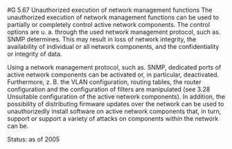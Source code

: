 #G 5.67 Unauthorized execution of network management functions
The unauthorized execution of network management functions can be used to partially or completely control active network components. The control options are u. a. through the used network management protocol, such as. SNMP determines. This may result in loss of network integrity, the availability of individual or all network components, and the confidentiality or integrity of data.

Using a network management protocol, such as. SNMP, dedicated ports of active network components can be activated or, in particular, deactivated. Furthermore, z. B. the VLAN configuration, routing tables, the router configuration and the configuration of filters are manipulated (see   3.28 Unsuitable configuration of the active network components). In addition, the possibility of distributing firmware updates over the network can be used to unauthorizedly install software on active network components that, in turn, support or support a variety of attacks on components within the network can be.

Status: as of 2005



